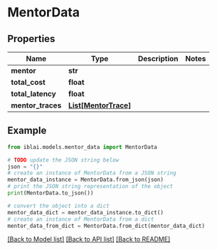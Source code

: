 # MentorData


## Properties

Name | Type | Description | Notes
------------ | ------------- | ------------- | -------------
**mentor** | **str** |  | 
**total_cost** | **float** |  | 
**total_latency** | **float** |  | 
**mentor_traces** | [**List[MentorTrace]**](MentorTrace.md) |  | 

## Example

```python
from iblai.models.mentor_data import MentorData

# TODO update the JSON string below
json = "{}"
# create an instance of MentorData from a JSON string
mentor_data_instance = MentorData.from_json(json)
# print the JSON string representation of the object
print(MentorData.to_json())

# convert the object into a dict
mentor_data_dict = mentor_data_instance.to_dict()
# create an instance of MentorData from a dict
mentor_data_from_dict = MentorData.from_dict(mentor_data_dict)
```
[[Back to Model list]](../README.md#documentation-for-models) [[Back to API list]](../README.md#documentation-for-api-endpoints) [[Back to README]](../README.md)


